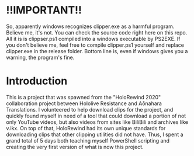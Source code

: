 # !!IMPORTANT!!
So, apparently windows recognizes clipper.exe as a harmful program. Believe me, it's not. You can check the source code right here on this repo. All it is is clippser.ps1 compiled into a windows executable by PS2EXE. If you don't believe me, feel free to compile clipper.ps1 yourself and replace clipper.exe in the release folder. Bottom line is, even if windows gives you a warning, the program's fine.

# Introduction
This is a project that was spawned from the "HoloRewind 2020" collaboration project between Hololive Resistance and Aōnahara Translations. I volunteered to help download clips for the project, and quickly found myself in need of a tool that could download a portion of not only YouTube videos, but also videos from sites like BiliBili and archives like v.ikx. On top of that, HoloRewind had its own unique standards for downloading clips that other clipping utilities did not have. Thus, I spent a grand total of 5 days both teaching myself PowerShell scripting and creating the very first version of what is now this project.
